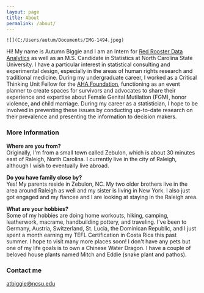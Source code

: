 ```yaml
---
layout: page
title: About
permalink: /about/
---
```

```{r graphics, echo=FALSE}
![](C:/Users/autum/Documents/IMG-1494.jpeg)
```  
Hi! My name is Autumn Biggie and I am an Intern for [Red Rooster Data Analytics](https://www.linkedin.com/in/karlinton-flores/) as well as an M.S. Candidate in Statistics at North Carolina State University. I have a particular interest in statistical consulting and experimental design, especially in the areas of human rights research and traditional medicine. During my undergraduate career, I worked as a Critical Thinking Unit Fellow for the [AHA Foundation](theahafoundation.org), functioning as an event planner to create spaces for survivors and advocates to share their experience and expertise about Female Genital Mutilation (FGM), honor violence, and child marriage. During my career as a statistician, I hope to be involved in preventing these issues by conducting up-to-date research on their prevalence and presenting the information to decision makers. 

### More Information

**Where are you from?**  
Originally, I'm from a small town called Zebulon, which is about 30 minutes east of Raleigh, North Carolina. I currently live in the city of Raleigh, although I wish to eventually live abroad.

**Do you have family close by?**  
Yes! My parents reside in Zebulon, NC. My two older brothers live in the area around Raleigh as well and my sister is living in New York. I also just got engaged and my fiancee and I are looking at staying in the Raleigh area.  

**What are your hobbies?**  
Some of my hobbies are doing home workouts, hiking, camping, leatherwork, macrame, handbuilding pottery, and traveling. I've been to Germany, Austria, Switzerland, St. Lucia, the Dominican Republic, and I just spent a month earning my TEFL Certification in Costa Rica this past summer. I hope to visit many more places soon! I don't have any pets but one of my life goals is to own a Chinese Water Dragon. I have a couple of beloved house plants named Mitch and Eddie (snake plant and pathos).

### Contact me

[atbiggie@ncsu.edu](mailto:atbiggie@ncsu.edu)
